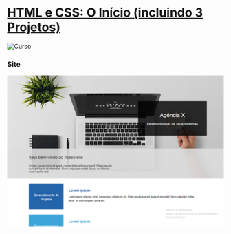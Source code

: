 # [HTML e CSS: O Início (incluindo 3 Projetos)](https://www.udemy.com/course/html-e-css-o-inicio/)

![Curso](https://github.com/Darlley/starting-Frontend/blob/master/Udemy/HTMLeCSSOIn%C3%ADcio/Capturar.PNG?raw=true)

### Site

![Site](https://github.com/Darlley/darlley.github.io/blob/master/imagens/Projetos/projeto8.PNG?raw=true)
